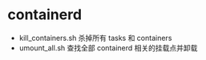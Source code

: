 # containerd

- kill_containers.sh 杀掉所有 tasks 和 containers
- umount_all.sh 查找全部 containerd 相关的挂载点并卸载
